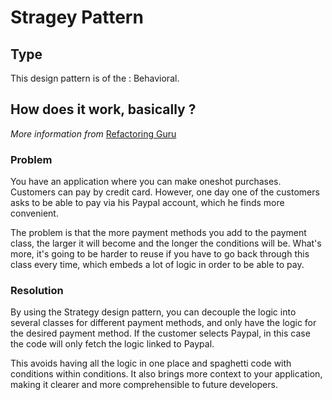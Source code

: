 # Stragey Pattern

## Type

This design pattern is of the : Behavioral.

## How does it work, basically ?

*More information from* [Refactoring Guru](https://refactoring.guru/fr/design-patterns/strategy)

### Problem

You have an application where you can make oneshot purchases. Customers can pay by credit card. However, one day one of the customers asks to be able to pay via his Paypal account, which he finds more convenient.

The problem is that the more payment methods you add to the payment class, the larger it will become and the longer the conditions will be. What's more, it's going to be harder to reuse if you have to go back through this class every time, which embeds a lot of logic in order to be able to pay.

### Resolution

By using the Strategy design pattern, you can decouple the logic into several classes for different payment methods, and only have the logic for the desired payment method. If the customer selects Paypal, in this case the code will only fetch the logic linked to Paypal.

This avoids having all the logic in one place and spaghetti code with conditions within conditions. It also brings more context to your application, making it clearer and more comprehensible to future developers.
